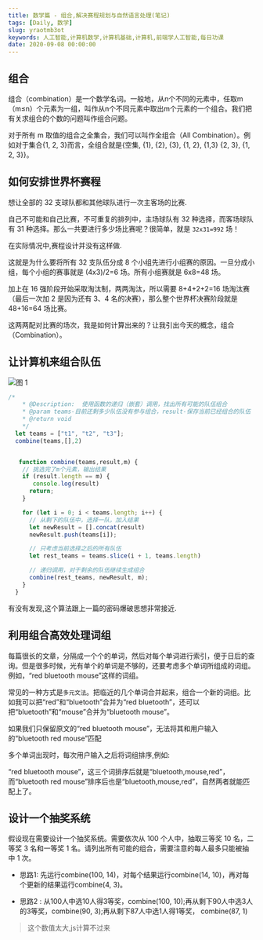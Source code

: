 ```yaml
---
title: 数学篇 - 组合,解决赛程规划与自然语言处理(笔记)
tags: [Daily, 数学]
slug: yraotmb3ot
keywords: 人工智能,计算机数学,计算机基础,计算机,前端学人工智能,每日功课
date: 2020-09-08 00:00:00
---
```


## 组合
组合（combination）是一个数学名词。一般地，从n个不同的元素中，任取m（m≤n）个元素为一组，叫作从n个不同元素中取出m个元素的一个组合。我们把有关求组合的个数的问题叫作组合问题。

对于所有 m 取值的组合之全集合，我们可以叫作全组合（All Combination）。例如对于集合{1, 2, 3}而言，全组合就是{空集, {1}, {2}, {3}, {1, 2}, {1,3} {2, 3}, {1, 2, 3}}。

## 如何安排世界杯赛程

想让全部的 32 支球队都和其他球队进行一次主客场的比赛.

自己不可能和自己比赛，不可重复的排列中，主场球队有 32 种选择，而客场球队有 31 种选择。那么一共要进行多少场比赛呢？很简单，就是 `32x31=992` 场！

在实际情况中,赛程设计并没有这样做.

这就是为什么要将所有 32 支队伍分成 8 个小组先进行小组赛的原因。一旦分成小组，每个小组的赛事就是 (4x3)/2=6 场。所有小组赛就是 6x8=48 场。

加上在 16 强阶段开始采取淘汰制，两两淘汰，所以需要 8+4+2+2=16 场淘汰赛（最后一次加 2 是因为还有 3、4 名的决赛），那么整个世界杯决赛阶段就是 48+16=64 场比赛。

这两两配对比赛的场次，我是如何计算出来的？让我引出今天的概念，组合（Combination）。

## 让计算机来组合队伍

![图 1](https://incomparable9527.coding.net/p/imageBed/d/imageBed/git/raw/master/b7fab79358476b5a14b566571c7e5ff1915189b170274e1c706005069e43b3df.png)  

```js
/*
    * @Description:  使用函数的递归（嵌套）调用，找出所有可能的队伍组合
    * @param teams-目前还剩多少队伍没有参与组合，result-保存当前已经组合的队伍
    * @return void
    */
  let teams = ["t1", "t2", "t3"];
  combine(teams,[],2)


   function combine(teams,result,m) {
    // 挑选完了m个元素，输出结果
    if (result.length == m) {
       console.log(result)
      return;
    }

    for (let i = 0; i < teams.length; i++) {
      // 从剩下的队伍中，选择一队，加入结果
      let newResult = [].concat(result)
      newResult.push(teams[i]);

      // 只考虑当前选择之后的所有队伍
      let rest_teams = teams.slice(i + 1, teams.length)

      // 递归调用，对于剩余的队伍继续生成组合
      combine(rest_teams, newResult, m);
    }
  }

```

有没有发现,这个算法跟上一篇的密码爆破思想非常接近.

## 利用组合高效处理词组

每篇很长的文章，分隔成一个个的单词，然后对每个单词进行索引，便于日后的查询。但是很多时候，光有单个的单词是不够的，还要考虑多个单词所组成的词组。例如，“red bluetooth mouse”这样的词组。


常见的一种方式是`多元文法`。把临近的几个单词合并起来，组合一个新的词组。比如我可以把“red”和“bluetooth”合并为“red bluetooth”，还可以把“bluetooth”和“mouse”合并为“bluetooth mouse”。

如果我们只保留原文的“red bluetooth mouse”，无法将其和用户输入的“bluetooth red mouse”匹配

多个单词出现时，每次用户输入之后将词组排序,例如:

“red bluetooth mouse”，这三个词排序后就是“bluetooth,mouse,red”，而“bluetooth red mouse”排序后也是“bluetooth,mouse,red”，自然两者就能匹配上了。

## 设计一个抽奖系统

假设现在需要设计一个抽奖系统。需要依次从 100 个人中，抽取三等奖 10 名，二等奖 3 名和一等奖 1 名。请列出所有可能的组合，需要注意的每人最多只能被抽中 1 次。

* 思路1: 先运行combine(100, 14)，对每个结果运行combine(14, 10)，再对每个更新的结果运行combine(4, 3)。

* 思路2 : 从100人中选10人得3等奖，combine(100, 10);再从剩下90人中选3人的3等奖，combine(90, 3);再从剩下87人中选1人得1等奖， combine(87, 1)

> 这个数值太大,js计算不过来 